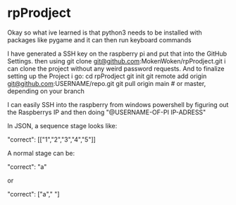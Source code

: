 # rpProdject

Okay so what ive learned is that python3 needs to be installed with packages like pygame and it can then run keyboard commands

I have generated a SSH key on the raspberry pi and put that into the GitHub Settings.
then using git clone git@github.com:MokenWoken/rpProdject.git i can clone the project without any weird password requests.
And to finalize setting up the Project i go:
cd rpProdject
git init
git remote add origin git@github.com:USERNAME/repo.git
git pull origin main   # or master, depending on your branch

I can easily SSH into the raspberry from windows powershell by figuring out the Raspberrys IP and then doing "@USERNAME-OF-PI IP-ADRESS"

In JSON, a sequence stage looks like:

"correct": [["1","2","3","4","5"]]


A normal stage can be:

"correct": "a"


or

"correct": ["a"," "]
